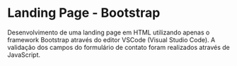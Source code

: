 # Landing Page - Bootstrap

Desenvolvimento de uma landing page em HTML utilizando apenas o framework Bootstrap através do editor VSCode (Visual Studio Code).
A validação dos campos do formulário de contato foram realizados através de JavaScript.
